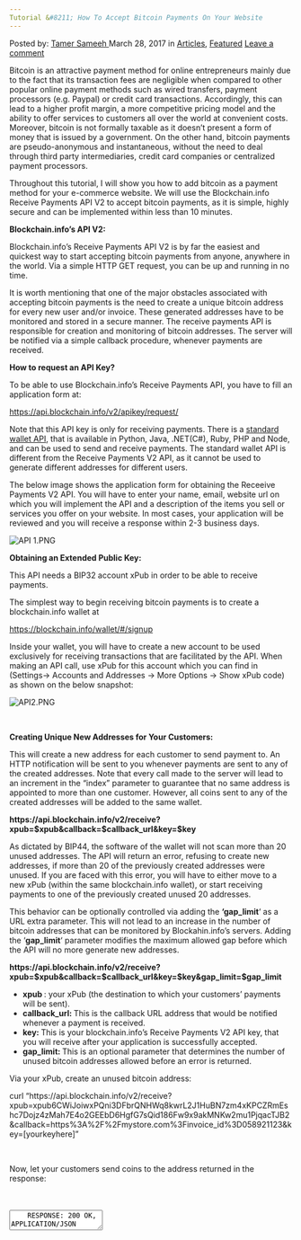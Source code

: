 ```yaml
---
Tutorial &#8211; How To Accept Bitcoin Payments On Your Website
---
```

<article class="post-listing post-18852 post type-post status-publish format-standard has-post-thumbnail hentry category-deepdot-news tag-accept tag-bitcoin tag-payments tag-tutorial tag-website">
<div class="post-inner">
<p class="post-meta">
<span>Posted by: <a href="https://www.deepdotweb.com/author/tamersameeh/" title="">Tamer Sameeh </a></span>
<span>March 28, 2017</span>
<span>in <a href="https://www.deepdotweb.com/category/articles/" rel="category tag">Articles</a>, <a href="https://www.deepdotweb.com/category/deepdot-news/" rel="category tag">Featured</a></span>
<span><a href="https://www.deepdotweb.com/2017/03/28/tutorial-accept-bitcoin-payments-website/#respond">Leave a comment</a></span>
</p>
<div class="clear"></div>
<div class="entry">
<p>Bitcoin is an attractive payment method for online entrepreneurs mainly due to the fact that its transaction fees are negligible when compared to other popular online payment methods such as wired transfers, payment processors (e.g. Paypal) or credit card transactions. Accordingly, this can lead to a higher profit margin, a more competitive pricing model and the ability to offer services to customers all over the world at convenient costs. Moreover, bitcoin is not formally taxable as it doesn&#8217;t present a form of money that is issued by a government. On the other hand, bitcoin payments are pseudo-anonymous and instantaneous, without the need to deal through third party intermediaries, credit card companies or centralized payment processors.</p>
<p>Throughout this tutorial, I will show you how to add bitcoin as a payment method for your e-commerce website. We will use the Blockchain.info Receive Payments API V2 to accept bitcoin payments, as it is simple, highly secure and can be implemented within less than 10 minutes.</p>
<p><strong>Blockchain.info&#8217;s API V2:</strong></p>
<p>Blockchain.info&#8217;s Receive Payments API V2 is by far the easiest and quickest way to start accepting bitcoin payments from anyone, anywhere in the world. Via a simple HTTP GET request, you can be up and running in no time.</p>
<p>It is worth mentioning that one of the major obstacles associated with accepting bitcoin payments is the need to create a unique bitcoin address for every new user and/or invoice. These generated addresses have to be monitored and stored in a secure manner. The receive payments API is responsible for creation and monitoring of bitcoin addresses. The server will be notified via a simple callback procedure, whenever payments are received.</p>
<p><strong>How to request an API Key?</strong></p>
<p>To be able to use Blockchain.info&#8217;s Receive Payments API, you have to fill an application form at:</p>
<p><a href="https://api.blockchain.info/v2/apikey/request/">https://api.blockchain.info/v2/apikey/request/</a></p>
<p>Note that this API key is only for receiving payments. There is a <a href="https://blockchain.info/api">standard wallet API</a>, that is available in Python, Java, .NET(C#), Ruby, PHP and Node, and can be used to send and receive payments. The standard wallet API is different from the Receive Payments V2 API, as it cannot be used to generate different addresses for different users.</p>
<p>The below image shows the application form for obtaining the Receeive Payments V2 API. You will have to enter your name, email, website url on which you will implement the API and a description of the items you sell or services you offer on your website. In most cases, your application will be reviewed and you will receive a response within 2-3 business days.</p>
<p><img class="wp-image-18858 aligncenter" src="https://www.deepdotweb.com/wp-content/uploads/2017/03/api-1-png.png" alt="API 1.PNG" srcset="https://www.deepdotweb.com/wp-content/uploads/2017/03/api-1-png.png 596w, https://www.deepdotweb.com/wp-content/uploads/2017/03/api-1-png-300x240.png 300w" sizes="(max-width: 596px) 100vw, 596px"/></p>
<p><strong>Obtaining an Extended Public Key:</strong></p>
<p>This API needs a BIP32 account xPub in order to be able to receive payments.</p>
<p>The simplest way to begin receiving bitcoin payments is to create a blockchain.info wallet at</p>
<p><a href="https://blockchain.info/wallet/">https://blockchain.info/wallet/#/signup</a></p>
<p>Inside your wallet, you will have to create a new account to be used exclusively for receiving transactions that are facilitated by the API. When making an API call, use xPub for this account which you can find in (Settings-&gt; Accounts and Addresses -&gt; More Options -&gt; Show xPub code) as shown on the below snapshot:</p>
<p><img class="wp-image-18859 aligncenter" src="https://www.deepdotweb.com/wp-content/uploads/2017/03/api2-png.png" alt="API2.PNG" srcset="https://www.deepdotweb.com/wp-content/uploads/2017/03/api2-png.png 1491w, https://www.deepdotweb.com/wp-content/uploads/2017/03/api2-png-300x85.png 300w, https://www.deepdotweb.com/wp-content/uploads/2017/03/api2-png-1024x291.png 1024w" sizes="(max-width: 1491px) 100vw, 1491px"/></p>
<p>&nbsp;</p>
<p><strong>Creating Unique New Addresses for Your Customers:</strong></p>
<p>This will create a new address for each customer to send payment to. An HTTP notification will be sent to you whenever payments are sent to any of the created addresses. Note that every call made to the server will lead to an increment in the &#8220;index&#8221; parameter to guarantee that no same address is appointed to more than one customer. However, all coins sent to any of the created addresses will be added to the same wallet.</p>
<p><strong>https://api.blockchain.info/v2/receive?xpub=$xpub&amp;callback=$callback_url&amp;key=$key</strong></p>
<p>As dictated by BIP44, the software of the wallet will not scan more than 20 unused addresses. The API will return an error, refusing to create new addresses, if more than 20 of the previously created addresses were unused. If you are faced with this error, you will have to either move to a new xPub (within the same blockchain.info wallet), or start receiving payments to one of the previously created unused 20 addresses.</p>
<p>This behavior can be optionally controlled via adding the <strong>&#8216;gap_limit</strong>&#8216; as a URL extra parameter. This will not lead to an increase in the number of bitcoin addresses that can be monitored by Blockahin.info&#8217;s servers. Adding the &#8216;<strong>gap_limit</strong>&#8216; parameter modifies the maximum allowed gap before which the API will no more generate new addresses.</p>
<p><strong>https://api.blockchain.info/v2/receive?xpub=$xpub&amp;callback=$callback_url&amp;key=$key&amp;gap_limit=$gap_limit</strong></p>
<ul>
<li><strong>xpub </strong>: your xPub (the destination to which your customers&#8217; payments will be sent).</li>
<li><strong>callback_url: </strong>This is the callback URL address that would be notified whenever a payment is received.</li>
<li><strong>key: </strong>This is your blockchain.info&#8217;s Receive Payments V2 API key, that you will receive after your application is successfully accepted.</li>
<li><strong>gap_limit: </strong>This is an optional parameter that determines the number of unused bitcoin addresses allowed before an error is returned.</li>
</ul>
<p>Via your xPub, create an unused bitcoin address:</p>
<p>curl &#8220;https://api.blockchain.info/v2/receive?xpub=xpub6CWiJoiwxPQni3DFbrQNHWq8kwrL2J1HuBN7zm4xKPCZRmEshc7Dojz4zMah7E4o2GEEbD6HgfG7sQid186Fw9x9akMNKw2mu1PjqacTJB2&amp;callback=https%3A%2F%2Fmystore.com%3Finvoice_id%3D058921123&amp;key=[yourkeyhere]&#8221;</p>
<p>&nbsp;</p>
<p>Now, let your customers send coins to the address returned in the response:</p>
<div id="crayon-593ec0e52f87d753527891" class="crayon-syntax crayon-theme-classic crayon-font-monaco crayon-os-pc print-yes notranslate" data-settings=" minimize scroll-mouseover" style=" margin-top: 12px; margin-bottom: 12px; font-size: 12px !important; line-height: 15px !important;">
<div class="crayon-toolbar" data-settings=" mouseover overlay hide delay" style="font-size: 12px !important;height: 18px !important; line-height: 18px !important;"><span class="crayon-title"></span>
<div class="crayon-tools" style="font-size: 12px !important;height: 18px !important; line-height: 18px !important;"><div class="crayon-button crayon-nums-button" title="Toggle Line Numbers"><div class="crayon-button-icon"></div></div><div class="crayon-button crayon-plain-button" title="Toggle Plain Code"><div class="crayon-button-icon"></div></div><div class="crayon-button crayon-wrap-button" title="Toggle Line Wrap"><div class="crayon-button-icon"></div></div><div class="crayon-button crayon-expand-button" title="Expand Code"><div class="crayon-button-icon"></div></div><div class="crayon-button crayon-copy-button" title="Copy"><div class="crayon-button-icon"></div></div><div class="crayon-button crayon-popup-button" title="Open Code In New Window"><div class="crayon-button-icon"></div></div></div></div>
<div class="crayon-info" style="min-height: 16.8px !important; line-height: 16.8px !important;"></div>
<div class="crayon-plain-wrap"><textarea wrap="soft" class="crayon-plain print-no" data-settings="dblclick" readonly style="-moz-tab-size:4; -o-tab-size:4; -webkit-tab-size:4; tab-size:4; font-size: 12px !important; line-height: 15px !important;">
    RESPONSE: 200 OK, APPLICATION/JSON
    
    {"address":"19jJyiC6DnKyKvPg38eBE8R6yCSXLLEjqw","index":23,"callback":"https://mystore.com?invoice_id=058921123"}
    
    The following represents an example PHP implementation:
    
    $secret = 'ZzsMLGKe162CfA5EcG6j';
    
    $my_xpub = '{YOUR XPUB ADDRESS}';
    
    $my_api_key = '{YOUR API KEY}';
    
    $my_callback_url = 'INSERT YOUR CALLBACK URL HERE +/- that can include customer identification parameters such as ?invoice_id=058921123&amp;secret='.$secret;
    
    $root_url = 'https://api.blockchain.info/v2/receive';
    
    $parameters = 'xpub=' .$my_xpub. '&amp;callback=' .urlencode($my_callback_url). '&amp;key=' .$my_api_key;
    
    $response = file_get_contents($root_url . '?' . $parameters);
    
    $object = json_decode($response);
    
    echo 'Send Payment To : ' . $object-&gt;address;</textarea></div>
<div class="crayon-main" style="">
<table class="crayon-table">
<tr class="crayon-row">
<td class="crayon-nums " data-settings="show">
<div class="crayon-nums-content" style="font-size: 12px !important; line-height: 15px !important;"><div class="crayon-num" data-line="crayon-593ec0e52f87d753527891-1">1</div><div class="crayon-num crayon-striped-num" data-line="crayon-593ec0e52f87d753527891-2">2</div><div class="crayon-num" data-line="crayon-593ec0e52f87d753527891-3">3</div><div class="crayon-num crayon-striped-num" data-line="crayon-593ec0e52f87d753527891-4">4</div><div class="crayon-num" data-line="crayon-593ec0e52f87d753527891-5">5</div><div class="crayon-num crayon-striped-num" data-line="crayon-593ec0e52f87d753527891-6">6</div><div class="crayon-num" data-line="crayon-593ec0e52f87d753527891-7">7</div><div class="crayon-num crayon-striped-num" data-line="crayon-593ec0e52f87d753527891-8">8</div><div class="crayon-num" data-line="crayon-593ec0e52f87d753527891-9">9</div><div class="crayon-num crayon-striped-num" data-line="crayon-593ec0e52f87d753527891-10">10</div><div class="crayon-num" data-line="crayon-593ec0e52f87d753527891-11">11</div><div class="crayon-num crayon-striped-num" data-line="crayon-593ec0e52f87d753527891-12">12</div><div class="crayon-num" data-line="crayon-593ec0e52f87d753527891-13">13</div><div class="crayon-num crayon-striped-num" data-line="crayon-593ec0e52f87d753527891-14">14</div><div class="crayon-num" data-line="crayon-593ec0e52f87d753527891-15">15</div><div class="crayon-num crayon-striped-num" data-line="crayon-593ec0e52f87d753527891-16">16</div><div class="crayon-num" data-line="crayon-593ec0e52f87d753527891-17">17</div><div class="crayon-num crayon-striped-num" data-line="crayon-593ec0e52f87d753527891-18">18</div><div class="crayon-num" data-line="crayon-593ec0e52f87d753527891-19">19</div><div class="crayon-num crayon-striped-num" data-line="crayon-593ec0e52f87d753527891-20">20</div><div class="crayon-num" data-line="crayon-593ec0e52f87d753527891-21">21</div><div class="crayon-num crayon-striped-num" data-line="crayon-593ec0e52f87d753527891-22">22</div><div class="crayon-num" data-line="crayon-593ec0e52f87d753527891-23">23</div></div>
</td>
<td class="crayon-code"><div class="crayon-pre" style="font-size: 12px !important; line-height: 15px !important; -moz-tab-size:4; -o-tab-size:4; -webkit-tab-size:4; tab-size:4;"><div class="crayon-line" id="crayon-593ec0e52f87d753527891-1"><span class="crayon-v">RESPONSE</span><span class="crayon-o">:</span><span class="crayon-h"> </span><span class="crayon-cn">200</span><span class="crayon-h"> </span><span class="crayon-v">OK</span><span class="crayon-sy">,</span><span class="crayon-h"> </span><span class="crayon-e">APPLICATION</span><span class="crayon-o">/</span><span class="crayon-e">JSON</span></div><div class="crayon-line crayon-striped-line" id="crayon-593ec0e52f87d753527891-2">&nbsp;</div><div class="crayon-line" id="crayon-593ec0e52f87d753527891-3"><span class="crayon-sy">{</span><span class="crayon-s">"address"</span><span class="crayon-o">:</span><span class="crayon-s">"19jJyiC6DnKyKvPg38eBE8R6yCSXLLEjqw"</span><span class="crayon-sy">,</span><span class="crayon-s">"index"</span><span class="crayon-o">:</span><span class="crayon-cn">23</span><span class="crayon-sy">,</span><span class="crayon-s">"callback"</span><span class="crayon-o">:</span><span class="crayon-s">"https://mystore.com?invoice_id=058921123"</span><span class="crayon-sy">}</span></div><div class="crayon-line crayon-striped-line" id="crayon-593ec0e52f87d753527891-4">&nbsp;</div><div class="crayon-line" id="crayon-593ec0e52f87d753527891-5"><span class="crayon-e">The </span><span class="crayon-e">following </span><span class="crayon-e">represents </span><span class="crayon-e">an </span><span class="crayon-e">example </span><span class="crayon-e">PHP </span><span class="crayon-v">implementation</span><span class="crayon-o">:</span></div><div class="crayon-line crayon-striped-line" id="crayon-593ec0e52f87d753527891-6">&nbsp;</div><div class="crayon-line" id="crayon-593ec0e52f87d753527891-7"><span class="crayon-sy">$</span><span class="crayon-v">secret</span><span class="crayon-h"> </span><span class="crayon-o">=</span><span class="crayon-h"> </span><span class="crayon-s">'ZzsMLGKe162CfA5EcG6j'</span><span class="crayon-sy">;</span></div><div class="crayon-line crayon-striped-line" id="crayon-593ec0e52f87d753527891-8">&nbsp;</div><div class="crayon-line" id="crayon-593ec0e52f87d753527891-9"><span class="crayon-sy">$</span><span class="crayon-v">my_xpub</span><span class="crayon-h"> </span><span class="crayon-o">=</span><span class="crayon-h"> </span><span class="crayon-s">'{YOUR XPUB ADDRESS}'</span><span class="crayon-sy">;</span></div><div class="crayon-line crayon-striped-line" id="crayon-593ec0e52f87d753527891-10">&nbsp;</div><div class="crayon-line" id="crayon-593ec0e52f87d753527891-11"><span class="crayon-sy">$</span><span class="crayon-v">my_api_key</span><span class="crayon-h"> </span><span class="crayon-o">=</span><span class="crayon-h"> </span><span class="crayon-s">'{YOUR API KEY}'</span><span class="crayon-sy">;</span></div><div class="crayon-line crayon-striped-line" id="crayon-593ec0e52f87d753527891-12">&nbsp;</div><div class="crayon-line" id="crayon-593ec0e52f87d753527891-13"><span class="crayon-sy">$</span><span class="crayon-v">my_callback_url</span><span class="crayon-h"> </span><span class="crayon-o">=</span><span class="crayon-h"> </span><span class="crayon-s">'INSERT YOUR CALLBACK URL HERE +/- that can include customer identification parameters such as ?invoice_id=058921123&amp;secret='</span><span class="crayon-sy">.</span><span class="crayon-sy">$</span><span class="crayon-v">secret</span><span class="crayon-sy">;</span></div><div class="crayon-line crayon-striped-line" id="crayon-593ec0e52f87d753527891-14">&nbsp;</div><div class="crayon-line" id="crayon-593ec0e52f87d753527891-15"><span class="crayon-sy">$</span><span class="crayon-v">root_url</span><span class="crayon-h"> </span><span class="crayon-o">=</span><span class="crayon-h"> </span><span class="crayon-s">'https://api.blockchain.info/v2/receive'</span><span class="crayon-sy">;</span></div><div class="crayon-line crayon-striped-line" id="crayon-593ec0e52f87d753527891-16">&nbsp;</div><div class="crayon-line" id="crayon-593ec0e52f87d753527891-17"><span class="crayon-sy">$</span><span class="crayon-v">parameters</span><span class="crayon-h"> </span><span class="crayon-o">=</span><span class="crayon-h"> </span><span class="crayon-s">'xpub='</span><span class="crayon-h"> </span><span class="crayon-sy">.</span><span class="crayon-sy">$</span><span class="crayon-v">my_xpub</span><span class="crayon-sy">.</span><span class="crayon-h"> </span><span class="crayon-s">'&amp;callback='</span><span class="crayon-h"> </span><span class="crayon-sy">.</span><span class="crayon-e">urlencode</span><span class="crayon-sy">(</span><span class="crayon-sy">$</span><span class="crayon-v">my_callback_url</span><span class="crayon-sy">)</span><span class="crayon-sy">.</span><span class="crayon-h"> </span><span class="crayon-s">'&amp;key='</span><span class="crayon-h"> </span><span class="crayon-sy">.</span><span class="crayon-sy">$</span><span class="crayon-v">my_api_key</span><span class="crayon-sy">;</span></div><div class="crayon-line crayon-striped-line" id="crayon-593ec0e52f87d753527891-18">&nbsp;</div><div class="crayon-line" id="crayon-593ec0e52f87d753527891-19"><span class="crayon-sy">$</span><span class="crayon-v">response</span><span class="crayon-h"> </span><span class="crayon-o">=</span><span class="crayon-h"> </span><span class="crayon-e">file_get_contents</span><span class="crayon-sy">(</span><span class="crayon-sy">$</span><span class="crayon-v">root</span><span class="crayon-sy">_</span>url<span class="crayon-h"> </span><span class="crayon-sy">.</span><span class="crayon-h"> </span><span class="crayon-s">'?'</span><span class="crayon-h"> </span><span class="crayon-sy">.</span><span class="crayon-h"> </span><span class="crayon-sy">$</span><span class="crayon-v">parameters</span><span class="crayon-sy">)</span><span class="crayon-sy">;</span></div><div class="crayon-line crayon-striped-line" id="crayon-593ec0e52f87d753527891-20">&nbsp;</div><div class="crayon-line" id="crayon-593ec0e52f87d753527891-21"><span class="crayon-sy">$</span><span class="crayon-t">object</span><span class="crayon-h"> </span><span class="crayon-o">=</span><span class="crayon-h"> </span><span class="crayon-e">json_decode</span><span class="crayon-sy">(</span><span class="crayon-sy">$</span><span class="crayon-v">response</span><span class="crayon-sy">)</span><span class="crayon-sy">;</span></div><div class="crayon-line crayon-striped-line" id="crayon-593ec0e52f87d753527891-22">&nbsp;</div><div class="crayon-line" id="crayon-593ec0e52f87d753527891-23"><span class="crayon-i">echo</span><span class="crayon-h"> </span><span class="crayon-s">'Send Payment To : '</span><span class="crayon-h"> </span><span class="crayon-sy">.</span><span class="crayon-h"> </span><span class="crayon-sy">$</span><span class="crayon-t">object</span><span class="crayon-o">-&gt;</span><span class="crayon-v">address</span><span class="crayon-sy">;</span></div></div></td>
</tr>
</table>
</div>
</div>
    
<p>
<strong>Implementation of Blockchain.info&#8217;s Callback:</strong></p>
<p>Whenever a payment is received, blockchain.info&#8217;s servers will ping the callback URL you specify. The callback URL is limited to a length of 255 characters.</p>
<ul>
<li><strong>transaction_hash</strong>: the payment&#8217;s hash</li>
<li><strong>address: </strong>the destination address which is a part of the xPub account</li>
<li><strong>confirmations: </strong>the number of confirmations of the transaction.</li>
<li><strong>value: </strong>The value of the received payment in satoshis which is 1/100,000,000 of a bitcoin.</li>
<li><strong>{custom parameter}: </strong>All parameters included within the callback URL will be returned back to the callback URL along the notification. This functionality can be used to add parameters to your callback URL e.g. <strong>invoice_id </strong>or <strong>customer_id </strong>to help monitor which payments were made by which customers.</li>
</ul>
<p>The following represents a PHP example of a callback resulting from the previously presented PHP script:</p>
<div id="crayon-593ec0e52f88b045989936" class="crayon-syntax crayon-theme-classic crayon-font-monaco crayon-os-pc print-yes notranslate" data-settings=" minimize scroll-mouseover" style=" margin-top: 12px; margin-bottom: 12px; font-size: 12px !important; line-height: 15px !important;">
<div class="crayon-toolbar" data-settings=" mouseover overlay hide delay" style="font-size: 12px !important;height: 18px !important; line-height: 18px !important;"><span class="crayon-title"></span>
<div class="crayon-tools" style="font-size: 12px !important;height: 18px !important; line-height: 18px !important;"><div class="crayon-button crayon-nums-button" title="Toggle Line Numbers"><div class="crayon-button-icon"></div></div><div class="crayon-button crayon-plain-button" title="Toggle Plain Code"><div class="crayon-button-icon"></div></div><div class="crayon-button crayon-wrap-button" title="Toggle Line Wrap"><div class="crayon-button-icon"></div></div><div class="crayon-button crayon-expand-button" title="Expand Code"><div class="crayon-button-icon"></div></div><div class="crayon-button crayon-copy-button" title="Copy"><div class="crayon-button-icon"></div></div><div class="crayon-button crayon-popup-button" title="Open Code In New Window"><div class="crayon-button-icon"></div></div></div></div>
<div class="crayon-info" style="min-height: 16.8px !important; line-height: 16.8px !important;"></div>
<div class="crayon-plain-wrap"><textarea wrap="soft" class="crayon-plain print-no" data-settings="dblclick" readonly style="-moz-tab-size:4; -o-tab-size:4; -webkit-tab-size:4; tab-size:4; font-size: 12px !important; line-height: 15px !important;">
    $real_secret = 'ZzsMLGKe162CfA5EcG6j';
    
    $invoice_id = $_GET['invoice_id']; //invoice_id is passed back to the callback URL
    
    $transaction_hash = $_GET['transaction_hash'];
    
    $value_in_satoshi = $_GET['value'];
    
    $value_in_btc = $value_in_satoshi / 100000000;
    
    //Commented out to test, uncomment when live
    
    if ($_GET['test'] == true) {
    
    return;
    
    }
    
    try {
    
    //create or open the database
    
    $database = new SQLiteDatabase('db.sqlite', 0666, $error);
    
    } catch(Exception $e) {
    
    die($error);
    
    }
    
    //Add the invoice to the database
    
    $stmt = $db-&gt;prepare("replace INTO invoice_payments (invoice_id, transaction_hash, value) values(?, ?, ?)");
    
    $stmt-&gt;bind_param("isd", $invoice_id, $transaction_hash, $value_in_btc);
    
    if($stmt-&gt;execute()) {
    
    echo "*ok*";
    
    }</textarea></div>
<div class="crayon-main" style="">
<table class="crayon-table">
<tr class="crayon-row">
<td class="crayon-nums " data-settings="show">
<div class="crayon-nums-content" style="font-size: 12px !important; line-height: 15px !important;"><div class="crayon-num" data-line="crayon-593ec0e52f88b045989936-1">1</div><div class="crayon-num crayon-striped-num" data-line="crayon-593ec0e52f88b045989936-2">2</div><div class="crayon-num" data-line="crayon-593ec0e52f88b045989936-3">3</div><div class="crayon-num crayon-striped-num" data-line="crayon-593ec0e52f88b045989936-4">4</div><div class="crayon-num" data-line="crayon-593ec0e52f88b045989936-5">5</div><div class="crayon-num crayon-striped-num" data-line="crayon-593ec0e52f88b045989936-6">6</div><div class="crayon-num" data-line="crayon-593ec0e52f88b045989936-7">7</div><div class="crayon-num crayon-striped-num" data-line="crayon-593ec0e52f88b045989936-8">8</div><div class="crayon-num" data-line="crayon-593ec0e52f88b045989936-9">9</div><div class="crayon-num crayon-striped-num" data-line="crayon-593ec0e52f88b045989936-10">10</div><div class="crayon-num" data-line="crayon-593ec0e52f88b045989936-11">11</div><div class="crayon-num crayon-striped-num" data-line="crayon-593ec0e52f88b045989936-12">12</div><div class="crayon-num" data-line="crayon-593ec0e52f88b045989936-13">13</div><div class="crayon-num crayon-striped-num" data-line="crayon-593ec0e52f88b045989936-14">14</div><div class="crayon-num" data-line="crayon-593ec0e52f88b045989936-15">15</div><div class="crayon-num crayon-striped-num" data-line="crayon-593ec0e52f88b045989936-16">16</div><div class="crayon-num" data-line="crayon-593ec0e52f88b045989936-17">17</div><div class="crayon-num crayon-striped-num" data-line="crayon-593ec0e52f88b045989936-18">18</div><div class="crayon-num" data-line="crayon-593ec0e52f88b045989936-19">19</div><div class="crayon-num crayon-striped-num" data-line="crayon-593ec0e52f88b045989936-20">20</div><div class="crayon-num" data-line="crayon-593ec0e52f88b045989936-21">21</div><div class="crayon-num crayon-striped-num" data-line="crayon-593ec0e52f88b045989936-22">22</div><div class="crayon-num" data-line="crayon-593ec0e52f88b045989936-23">23</div><div class="crayon-num crayon-striped-num" data-line="crayon-593ec0e52f88b045989936-24">24</div><div class="crayon-num" data-line="crayon-593ec0e52f88b045989936-25">25</div><div class="crayon-num crayon-striped-num" data-line="crayon-593ec0e52f88b045989936-26">26</div><div class="crayon-num" data-line="crayon-593ec0e52f88b045989936-27">27</div><div class="crayon-num crayon-striped-num" data-line="crayon-593ec0e52f88b045989936-28">28</div><div class="crayon-num" data-line="crayon-593ec0e52f88b045989936-29">29</div><div class="crayon-num crayon-striped-num" data-line="crayon-593ec0e52f88b045989936-30">30</div><div class="crayon-num" data-line="crayon-593ec0e52f88b045989936-31">31</div><div class="crayon-num crayon-striped-num" data-line="crayon-593ec0e52f88b045989936-32">32</div><div class="crayon-num" data-line="crayon-593ec0e52f88b045989936-33">33</div><div class="crayon-num crayon-striped-num" data-line="crayon-593ec0e52f88b045989936-34">34</div><div class="crayon-num" data-line="crayon-593ec0e52f88b045989936-35">35</div><div class="crayon-num crayon-striped-num" data-line="crayon-593ec0e52f88b045989936-36">36</div><div class="crayon-num" data-line="crayon-593ec0e52f88b045989936-37">37</div><div class="crayon-num crayon-striped-num" data-line="crayon-593ec0e52f88b045989936-38">38</div><div class="crayon-num" data-line="crayon-593ec0e52f88b045989936-39">39</div><div class="crayon-num crayon-striped-num" data-line="crayon-593ec0e52f88b045989936-40">40</div><div class="crayon-num" data-line="crayon-593ec0e52f88b045989936-41">41</div></div>
</td>
<td class="crayon-code"><div class="crayon-pre" style="font-size: 12px !important; line-height: 15px !important; -moz-tab-size:4; -o-tab-size:4; -webkit-tab-size:4; tab-size:4;"><div class="crayon-line" id="crayon-593ec0e52f88b045989936-1"><span class="crayon-sy">$</span><span class="crayon-v">real_secret</span><span class="crayon-h"> </span><span class="crayon-o">=</span><span class="crayon-h"> </span><span class="crayon-s">'ZzsMLGKe162CfA5EcG6j'</span><span class="crayon-sy">;</span></div><div class="crayon-line crayon-striped-line" id="crayon-593ec0e52f88b045989936-2">&nbsp;</div><div class="crayon-line" id="crayon-593ec0e52f88b045989936-3"><span class="crayon-sy">$</span><span class="crayon-v">invoice_id</span><span class="crayon-h"> </span><span class="crayon-o">=</span><span class="crayon-h"> </span><span class="crayon-sy">$</span><span class="crayon-v">_GET</span><span class="crayon-sy">[</span><span class="crayon-s">'invoice_id'</span><span class="crayon-sy">]</span><span class="crayon-sy">;</span><span class="crayon-h"> </span><span class="crayon-c">//invoice_id is passed back to the callback URL</span></div><div class="crayon-line crayon-striped-line" id="crayon-593ec0e52f88b045989936-4">&nbsp;</div><div class="crayon-line" id="crayon-593ec0e52f88b045989936-5"><span class="crayon-sy">$</span><span class="crayon-v">transaction_hash</span><span class="crayon-h"> </span><span class="crayon-o">=</span><span class="crayon-h"> </span><span class="crayon-sy">$</span><span class="crayon-v">_GET</span><span class="crayon-sy">[</span><span class="crayon-s">'transaction_hash'</span><span class="crayon-sy">]</span><span class="crayon-sy">;</span></div><div class="crayon-line crayon-striped-line" id="crayon-593ec0e52f88b045989936-6">&nbsp;</div><div class="crayon-line" id="crayon-593ec0e52f88b045989936-7"><span class="crayon-sy">$</span><span class="crayon-v">value_in_satoshi</span><span class="crayon-h"> </span><span class="crayon-o">=</span><span class="crayon-h"> </span><span class="crayon-sy">$</span><span class="crayon-v">_GET</span><span class="crayon-sy">[</span><span class="crayon-s">'value'</span><span class="crayon-sy">]</span><span class="crayon-sy">;</span></div><div class="crayon-line crayon-striped-line" id="crayon-593ec0e52f88b045989936-8">&nbsp;</div><div class="crayon-line" id="crayon-593ec0e52f88b045989936-9"><span class="crayon-sy">$</span><span class="crayon-v">value_in_btc</span><span class="crayon-h"> </span><span class="crayon-o">=</span><span class="crayon-h"> </span><span class="crayon-sy">$</span><span class="crayon-v">value_in_satoshi</span><span class="crayon-h"> </span><span class="crayon-o">/</span><span class="crayon-h"> </span><span class="crayon-cn">100000000</span><span class="crayon-sy">;</span></div><div class="crayon-line crayon-striped-line" id="crayon-593ec0e52f88b045989936-10">&nbsp;</div><div class="crayon-line" id="crayon-593ec0e52f88b045989936-11"><span class="crayon-c">//Commented out to test, uncomment when live</span></div><div class="crayon-line crayon-striped-line" id="crayon-593ec0e52f88b045989936-12">&nbsp;</div><div class="crayon-line" id="crayon-593ec0e52f88b045989936-13"><span class="crayon-st">if</span><span class="crayon-h"> </span><span class="crayon-sy">(</span><span class="crayon-sy">$</span><span class="crayon-v">_GET</span><span class="crayon-sy">[</span><span class="crayon-s">'test'</span><span class="crayon-sy">]</span><span class="crayon-h"> </span><span class="crayon-o">==</span><span class="crayon-h"> </span><span class="crayon-t">true</span><span class="crayon-sy">)</span><span class="crayon-h"> </span><span class="crayon-sy">{</span></div><div class="crayon-line crayon-striped-line" id="crayon-593ec0e52f88b045989936-14">&nbsp;</div><div class="crayon-line" id="crayon-593ec0e52f88b045989936-15"><span class="crayon-st">return</span><span class="crayon-sy">;</span></div><div class="crayon-line crayon-striped-line" id="crayon-593ec0e52f88b045989936-16">&nbsp;</div><div class="crayon-line" id="crayon-593ec0e52f88b045989936-17"><span class="crayon-sy">}</span></div><div class="crayon-line crayon-striped-line" id="crayon-593ec0e52f88b045989936-18">&nbsp;</div><div class="crayon-line" id="crayon-593ec0e52f88b045989936-19"><span class="crayon-st">try</span><span class="crayon-h"> </span><span class="crayon-sy">{</span></div><div class="crayon-line crayon-striped-line" id="crayon-593ec0e52f88b045989936-20">&nbsp;</div><div class="crayon-line" id="crayon-593ec0e52f88b045989936-21"><span class="crayon-c">//create or open the database</span></div><div class="crayon-line crayon-striped-line" id="crayon-593ec0e52f88b045989936-22">&nbsp;</div><div class="crayon-line" id="crayon-593ec0e52f88b045989936-23"><span class="crayon-sy">$</span><span class="crayon-v">database</span><span class="crayon-h"> </span><span class="crayon-o">=</span><span class="crayon-h"> </span><span class="crayon-r">new</span><span class="crayon-h"> </span><span class="crayon-e">SQLiteDatabase</span><span class="crayon-sy">(</span><span class="crayon-s">'db.sqlite'</span><span class="crayon-sy">,</span><span class="crayon-h"> </span><span class="crayon-cn">0666</span><span class="crayon-sy">,</span><span class="crayon-h"> </span><span class="crayon-sy">$</span><span class="crayon-v">error</span><span class="crayon-sy">)</span><span class="crayon-sy">;</span></div><div class="crayon-line crayon-striped-line" id="crayon-593ec0e52f88b045989936-24">&nbsp;</div><div class="crayon-line" id="crayon-593ec0e52f88b045989936-25"><span class="crayon-sy">}</span><span class="crayon-h"> </span><span class="crayon-st">catch</span><span class="crayon-sy">(</span><span class="crayon-i">Exception</span><span class="crayon-h"> </span><span class="crayon-sy">$</span><span class="crayon-v">e</span><span class="crayon-sy">)</span><span class="crayon-h"> </span><span class="crayon-sy">{</span></div><div class="crayon-line crayon-striped-line" id="crayon-593ec0e52f88b045989936-26">&nbsp;</div><div class="crayon-line" id="crayon-593ec0e52f88b045989936-27"><span class="crayon-e">die</span><span class="crayon-sy">(</span><span class="crayon-sy">$</span><span class="crayon-v">error</span><span class="crayon-sy">)</span><span class="crayon-sy">;</span></div><div class="crayon-line crayon-striped-line" id="crayon-593ec0e52f88b045989936-28">&nbsp;</div><div class="crayon-line" id="crayon-593ec0e52f88b045989936-29"><span class="crayon-sy">}</span></div><div class="crayon-line crayon-striped-line" id="crayon-593ec0e52f88b045989936-30">&nbsp;</div><div class="crayon-line" id="crayon-593ec0e52f88b045989936-31"><span class="crayon-c">//Add the invoice to the database</span></div><div class="crayon-line crayon-striped-line" id="crayon-593ec0e52f88b045989936-32">&nbsp;</div><div class="crayon-line" id="crayon-593ec0e52f88b045989936-33"><span class="crayon-sy">$</span><span class="crayon-v">stmt</span><span class="crayon-h"> </span><span class="crayon-o">=</span><span class="crayon-h"> </span><span class="crayon-sy">$</span><span class="crayon-v">db</span><span class="crayon-o">-&gt;</span><span class="crayon-e">prepare</span><span class="crayon-sy">(</span><span class="crayon-s">"replace INTO invoice_payments (invoice_id, transaction_hash, value) values(?, ?, ?)"</span><span class="crayon-sy">)</span><span class="crayon-sy">;</span></div><div class="crayon-line crayon-striped-line" id="crayon-593ec0e52f88b045989936-34">&nbsp;</div><div class="crayon-line" id="crayon-593ec0e52f88b045989936-35"><span class="crayon-sy">$</span><span class="crayon-v">stmt</span><span class="crayon-o">-&gt;</span><span class="crayon-e">bind_param</span><span class="crayon-sy">(</span><span class="crayon-s">"isd"</span><span class="crayon-sy">,</span><span class="crayon-h"> </span><span class="crayon-sy">$</span><span class="crayon-v">invoice_id</span><span class="crayon-sy">,</span><span class="crayon-h"> </span><span class="crayon-sy">$</span><span class="crayon-v">transaction_hash</span><span class="crayon-sy">,</span><span class="crayon-h"> </span><span class="crayon-sy">$</span><span class="crayon-v">value_in_btc</span><span class="crayon-sy">)</span><span class="crayon-sy">;</span></div><div class="crayon-line crayon-striped-line" id="crayon-593ec0e52f88b045989936-36">&nbsp;</div><div class="crayon-line" id="crayon-593ec0e52f88b045989936-37"><span class="crayon-st">if</span><span class="crayon-sy">(</span><span class="crayon-sy">$</span><span class="crayon-v">stmt</span><span class="crayon-o">-&gt;</span><span class="crayon-e">execute</span><span class="crayon-sy">(</span><span class="crayon-sy">)</span><span class="crayon-sy">)</span><span class="crayon-h"> </span><span class="crayon-sy">{</span></div><div class="crayon-line crayon-striped-line" id="crayon-593ec0e52f88b045989936-38">&nbsp;</div><div class="crayon-line" id="crayon-593ec0e52f88b045989936-39"><span class="crayon-i">echo</span><span class="crayon-h"> </span><span class="crayon-s">"*ok*"</span><span class="crayon-sy">;</span></div><div class="crayon-line crayon-striped-line" id="crayon-593ec0e52f88b045989936-40">&nbsp;</div><div class="crayon-line" id="crayon-593ec0e52f88b045989936-41"><span class="crayon-sy">}</span></div></div></td>
</tr>
</table>
</div>
</div>
    
<p>
    &nbsp;</p>
<p><strong>Callback Response:</strong></p>
<p>To acknowledge that callback was successfully processed, your website&#8217;s server has to respond with &#8220;ok&#8221; (without quotes), in plain text, not HTML. If your server returns any other response, or nothing at all, blockchain.info&#8217;s server will resend the callback again for every newly created block, which occurs on average every 10 minutes, for up to 1000 times which would last for 1 week. Callback domains that don&#8217;t return any response, or never return the appropriate &#8220;ok&#8221; response can be blocked entirely from the service.</p>
<p><strong>Checking the Address Gap:</strong></p>
<p>Check the index gap between the last address to which payment was successfully sent and the last address generated via the checkgap endpoint. Use the xPub you wish to check along with your API key via the following:</p>
<p>curl &#8220;https://api.blockchain.info/v2/receive/checkgap?xpub=[yourxpubhere]]&amp;key=[yourkeyhere]&#8221;</p>
<p>{&#8220;gap&#8221;:2}</p>
<p><strong>Security:</strong></p>
<p>A unique secret parameter has to be added in the callback URL <strong>$secret. </strong>The secret will be fed back to the callback script when the callback is executed, and should be checked by the code you create for validity. This will prevent malicious users from trying to ping your servers and fraudulently mark an invoice as paid.</p>
<p><strong>Fiat Currency Conversions:</strong></p>
<p>You can use Blockchain.info&#8217;s <a href="https://blockchain.info/api/exchange_rates_api">Exchange Rate API</a> to add prices in local fiat currencies in addition to bitcoin.</p>
<p><strong>Expiration of Addresses:</strong></p>
<p>Bitcoin receive addresses will never expire and will be monitored continuously all through the way until an &#8220;ok&#8221; response is returned within the callback response or the callback URL has been notified 1000 times.</p>
<p><strong>Fair Usage:</strong></p>
<p>There is no upper limit for the number of receiving bitcoin addresses that can be created, provided that the 20 address gap limitation point is not reached, as the service was designed to monitor millions of bitcoin addresses.</p>
<p>As mentioned earlier, callback domains that never return an &#8220;ok&#8221; response or don&#8217;t respond at all i.e. dead domains, will be probably blocked from the service.</p>
<p>This was a concise tutorial to help you add bitcoin payments to your website. We presented an example implementation in PHP, yet it can be done also in Python and Ruby.</p>
<p>If you have any questions, or have any problems while trying to implement the API, feel free to ask in the comments section below.</p>
</div>
<span style="display:none"><a href="https://www.deepdotweb.com/tag/accept/" rel="tag">accept</a> <a href="https://www.deepdotweb.com/tag/bitcoin/" rel="tag">bitcoin</a> <a href="https://www.deepdotweb.com/tag/payments/" rel="tag">payments</a> <a href="https://www.deepdotweb.com/tag/tutorial/" rel="tag">tutorial</a> <a href="https://www.deepdotweb.com/tag/website/" rel="tag">website</a></span> <span style="display:none" class="updated">2017-03-28</span>
<div style="display:none" class="vcard author" itemprop="author" itemscope itemtype="http://schema.org/Person"><strong class="fn" itemprop="name"><a href="https://www.deepdotweb.com/author/tamersameeh/" title="Posts by Tamer Sameeh" rel="author">Tamer Sameeh</a></strong></div>
</div>
</article>

